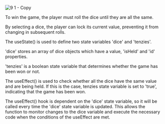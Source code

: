 
![9 1 - Copy](https://user-images.githubusercontent.com/99820280/230891890-c3700a8f-fd14-41b9-aa97-f1eae87b8794.png)


To win the game, the player must roll the dice until they are all the same. 

By selecting a dice, the player can lock its current value, preventing it from changing in subsequent rolls. 


The useState() is used to define two state variables 'dice' and 'tenzies'.

'dice' stores an array of dice objects which have a value, 'isHeld' and 'id' properties. 

'tenzies' is a boolean state variable that determines whether the game has been won or not.

The useEffect() is used to check whether all the dice have the same value and are being held. If this is the case, tenzies state variable is set to 'true', indicating that the game has been won.

The useEffect() hook is dependent on the 'dice' state variable, so it will be called every time the 'dice' state variable is updated. This allows the function to monitor changes to the dice variable and execute the necessary code when the conditions of the useEffect are met.





